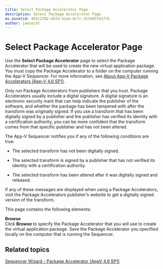 ```yaml
---
title: Select Package Accelerator Page
description: Select Package Accelerator Page
ms.assetid: 865c2702-4dfd-41ae-8cfc-3514d5f41f76
author: jamiejdt
---
```


# Select Package Accelerator Page


Use the **Select Package Accelerator** page to select the Package Accelerator that will be used to create the new virtual application package. You must copy the Package Accelerator to a folder on the computer running the App-V Sequencer. For more information, see [About App-V Package Accelerators (App-V 4.6 SP1)](about-app-v-package-accelerators--app-v-46-sp1-.md).

Only run Package Accelerators from publishers that you trust. Package Accelerators usually include a digital signature. A digital signature is an electronic security mark that can help indicate the publisher of the software, and whether the package has been tampered with after the transform was originally signed. If you use a transform that has been digitally signed by a publisher and the publisher has verified its identity with a certification authority, you can be more confident that the transform comes from that specific publisher and has not been altered.

The App-V Sequencer notifies you if any of the following conditions are true:

-   The selected transform has not been digitally signed.

-   The selected transform is signed by a publisher that has not verified its identity with a certification authority.

-   The selected transform has been altered after it was digitally signed and released.

If any of these messages are displayed when using a Package Accelerators, visit the Package Accelerators publisher’s website to get a digitally signed version of the transform.

This page contains the following elements:

<a href="" id="browse"></a>**Browse**  
Click **Browse** to specify the Package Accelerator that you will use to create the virtual application package. Save the Package Accelerator you specified locally on the computer that is running the Sequencer.

## Related topics


[Sequencer Wizard - Package Accelerator (AppV 4.6 SP1)](sequencer-wizard---package-accelerator--appv-46-sp1-.md)

 

 





